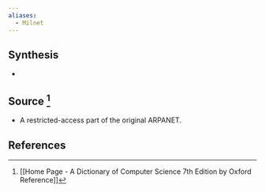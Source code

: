 ```yaml
---
aliases:
  - Milnet
---
```

## Synthesis
- 
## Source [^1]
- A restricted-access part of the original ARPANET.
## References

[^1]: [[Home Page - A Dictionary of Computer Science 7th Edition by Oxford Reference]]